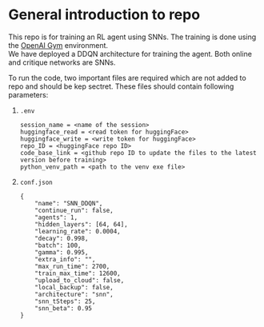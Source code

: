 # General introduction to repo

This repo is for training an RL agent using SNNs. The training is done using the [OpenAI Gym](https://gym.openai.com/) environment.  
We have deployed a DDQN architecture for training the agent. Both online and critique networks are SNNs.  
  
To run the code, two important files are required which are not added to repo and should be kep sectret. These files should contain following parameters:  
1. `.env`  
    ```
    session_name = <name of the session>
    huggingface_read = <read token for huggingFace>
    huggingface_write = <write token for huggingFace>
    repo_ID = <huggingFace repo ID>
    code_base_link = <github repo ID to update the files to the latest version before training>
    python_venv_path = <path to the venv exe file>
    ```
2. `conf.json`
    ```
    {
        "name": "SNN_DDQN",
        "continue_run": false,
        "agents": 1,
        "hidden_layers": [64, 64],
        "learning_rate": 0.0004,
        "decay": 0.998,
        "batch": 100,
        "gamma": 0.995,
        "extra_info": "",
        "max_run_time": 2700, 
        "train_max_time": 12600,
        "upload_to_cloud": false,
        "local_backup": false,
        "architecture": "snn",
        "snn_tSteps": 25,
        "snn_beta": 0.95
    }
    ```
